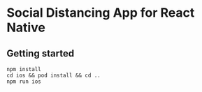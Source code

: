 Social Distancing App for React Native
================

Getting started
---------------
    npm install
    cd ios && pod install && cd ..
    npm run ios
